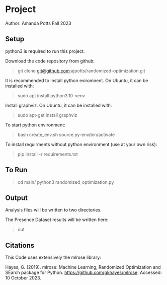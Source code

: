 # Project
Author: Amanda Potts
Fall 2023


## Setup

python3 is required to run this project.

Download the code repository from github:
> git clone git@github.com:ajpotts/randomized-optimization.git

It is recommended to install python eviromnent.  On Ubuntu, it can be installed with:
> sudo apt install python3.10-venv

Install graphviz.  On Ubuntu, it can be installed with:
> sudo apt-get install graphviz

To start python environment:
> bash create_env.sh 
> source py-env/bin/activate

To install requirments without python environment (use at your own risk):
> pip install -r requirements.txt






## To Run

> cd main/
> python3 randomized_optimization.py

## Output

Analysis files will be written to two directories.  

The Presence Dataset results will be written here:
> out


## Citations

This Code uses extensively the mlrose library:

Hayes, G. (2019). mlrose: Machine Learning, Randomized Optimization and SEarch package for Python. https://github.com/gkhayes/mlrose. Accessed: 10 October 2023.

